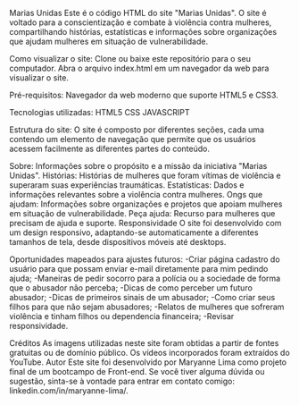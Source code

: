 
Marias Unidas
Este é o código HTML do site "Marias Unidas". O site é voltado para a conscientização e combate à violência contra mulheres, compartilhando histórias, estatísticas e informações sobre organizações que ajudam mulheres em situação de vulnerabilidade.

Como visualizar o site:
Clone ou baixe este repositório para o seu computador.
Abra o arquivo index.html em um navegador da web para visualizar o site.

Pré-requisitos:
Navegador da web moderno que suporte HTML5 e CSS3.

Tecnologias utilizadas:
HTML5
CSS
JAVASCRIPT

Estrutura do site:
O site é composto por diferentes seções, cada uma contendo um elemento de navegação que permite que os usuários acessem facilmente as diferentes partes do conteúdo.

Sobre: Informações sobre o propósito e a missão da iniciativa "Marias Unidas".
Histórias: Histórias de mulheres que foram vítimas de violência e superaram suas experiências traumáticas.
Estatísticas: Dados e informações relevantes sobre a violência contra mulheres.
Ongs que ajudam: Informações sobre organizações e projetos que apoiam mulheres em situação de vulnerabilidade.
Peça ajuda: Recurso para mulheres que precisam de ajuda e suporte.
Responsividade
O site foi desenvolvido com um design responsivo, adaptando-se automaticamente a diferentes tamanhos de tela, desde dispositivos móveis até desktops.

Oportunidades mapeados para ajustes futuros:
-Criar página cadastro do usuário para que possam enviar e-mail diretamente para mim pedindo ajuda;
-Maneiras de pedir socorro para a polícia ou a sociedade de forma que o abusador não perceba;
-Dicas de como perceber um futuro abusador;
-Dicas de primeiros sinais de um abusador;
-Como criar seus filhos para que não sejam abusadores;
-Relatos de mulheres que sofreram violência e tinham filhos ou dependencia financeira;
-Revisar responsividade.


Créditos
As imagens utilizadas neste site foram obtidas a partir de fontes gratuitas ou de domínio público.
Os vídeos incorporados foram extraídos do YouTube.
Autor
Este site foi desenvolvido por Maryanne Lima como projeto final de um bootcampo de Front-end. Se você tiver alguma dúvida ou sugestão, sinta-se à vontade para entrar em contato comigo: linkedin.com/in/maryanne-lima/.


